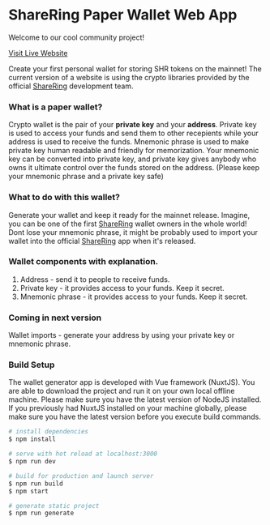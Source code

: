 # ShareRing Paper Wallet Web App
Welcome to our cool community project!

[Visit Live Website](https://shareringwallet.com/)

Create your first personal wallet for storing SHR tokens on the mainnet! The current version of a website is using the crypto libraries provided by the official [ShareRing](https://sharering.network/en) development team.

### What is a paper wallet?
Crypto wallet is the pair of your **private key** and your **address**. Private key is used to access your funds and send them to other recepients while your address is used to receive the funds. Mnemonic phrase is used to make private key human readable and friendly for memorization. Your mnemonic key can be converted into private key, and private key gives anybody who owns it ultimate control over the funds stored on the address. (Please keep your mnemonic phrase and a private key safe)

### What to do with this wallet?
Generate your wallet and keep it ready for the mainnet release. Imagine, you can be one of the first [ShareRing](https://sharering.network/en) wallet owners in the whole world! Dont lose your mnemonic phrase, it might be probably used to import your wallet into the official [ShareRing](https://sharering.network/en) app when it's released.

### Wallet components with explanation.
1. Address - send it to people to receive funds. 
2. Private key - it provides access to your funds. Keep it secret.
3. Mnemonic phrase - it provides access to your funds. Keep it secret. 

### Coming in next version
Wallet imports - generate your address by using your private key or mnemonic phrase.

### Build Setup
The wallet generator app is developed with Vue framework (NuxtJS). You are able to download the project and run it on your own local offline machine. Please make sure you have the latest version of NodeJS installed. If you previously had NuxtJS  installed on your machine globally, please make sure you have the latest version before you execute build commands.
``` bash
# install dependencies
$ npm install

# serve with hot reload at localhost:3000
$ npm run dev

# build for production and launch server
$ npm run build
$ npm start

# generate static project
$ npm run generate
```